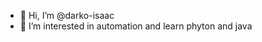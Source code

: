 - 👋 Hi, I’m @darko-isaac
- 👀 I’m interested in automation and learn phyton and java


<!---
darko-isaac/darko-isaac is a ✨ special ✨ repository because its `README.md` (this file) appears on your GitHub profile.
You can click the Preview link to take a look at your changes.
--->
